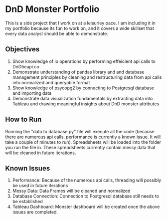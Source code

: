 # DnD Monster Portfolio
This is a side project that I work on at a leisurley pace. I am including it in my portfolio because its fun to work on, and it covers a wide skillset that every data analyst should be able to demonstrate.

## Objectives
1. Show knowledge of io operations by performing effeicient api calls to DnD5eapi.co
2. Demonstrate understanding of pandas library and and database management principles by cleaning and restructuring data from api calls into normalized and queryable format
3. Show knowledge of psycopg2 by connecting to Postgresql database and importing data
4. Demonstrate data visualization fundamentals by extracting data into Tableau and drawing meaningful insights about DnD monster attributes

## How to Run
Running the "data to database.py" file will execute all the code (because there are numerous api calls, performance is currently a known issue. It will take a couple of minutes to run). Spreadsheets will be loaded into the folder you run the file in. These spreadsheets currently contain messy data that will be cleaned in future iterations.

## Known Issues
1. Performance: Because of the numerous api calls, threading will possibly be used in future iterations
2. Messy Data: Data Frames will be cleaned and normalized
3. Database Connection: Connection to Postgresql database still needs to be established
4. Tableau Dashboard: Monster dashboard will be created once the above issues are completed.